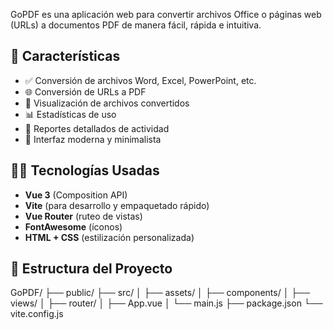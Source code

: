 GoPDF es una aplicación web para convertir archivos Office o páginas web (URLs) a documentos PDF de manera fácil, rápida e intuitiva.

## 🚀 Características

- ✅ Conversión de archivos Word, Excel, PowerPoint, etc.
- 🌐 Conversión de URLs a PDF
- 📁 Visualización de archivos convertidos
- 📊 Estadísticas de uso
- 🧾 Reportes detallados de actividad
- 🎨 Interfaz moderna y minimalista

## 🧑‍💻 Tecnologías Usadas

- **Vue 3** (Composition API)
- **Vite** (para desarrollo y empaquetado rápido)
- **Vue Router** (ruteo de vistas)
- **FontAwesome** (íconos)
- **HTML + CSS** (estilización personalizada)

## 📂 Estructura del Proyecto
GoPDF/ ├── public/ ├── src/ │ ├── assets/ │ ├── components/ │ ├── views/ │ ├── router/ │ ├── App.vue │ └── main.js ├── package.json └── vite.config.js


